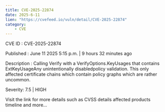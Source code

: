 ```yaml
---
title: CVE-2025-22874
date: 2025-6-11
lien: "https://cvefeed.io/vuln/detail/CVE-2025-22874"
category:
    - CVE
---
```


CVE ID : CVE-2025-22874

Published :  June 11
2025
5:15 p.m. | 9 hours
32 minutes ago

Description : Calling Verify with a VerifyOptions.KeyUsages that contains ExtKeyUsageAny unintentionally disabledpolicy validation. This only affected certificate chains which contain policy graphs
which are rather uncommon.

Severity: 7.5 | HIGH

Visit the link for more details
such as CVSS details
affected products
timeline
and more...
